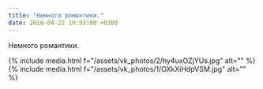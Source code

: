 ```yaml
---
title: "Немного романтики."
date: 2016-04-22 19:53:00 +0300
---
```


Немного романтики.


{% include media.html f="/assets/vk_photos/2/hy4uxOZjYUs.jpg" alt="" %}
{% include media.html f="/assets/vk_photos/1/OXkXiHdpVSM.jpg" alt="" %}
